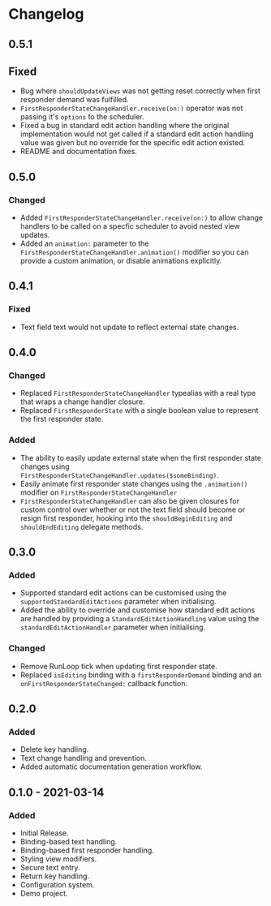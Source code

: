# Changelog

## 0.5.1

## Fixed

* Bug where `shouldUpdateViews` was not getting reset correctly when first responder demand
was fulfilled.
* `FirstResponderStateChangeHandler.receive(on:)` operator was not passing it's `options`
to the scheduler.
* Fixed a bug in standard edit action handling where the original implementation would not get 
called if a standard edit action handling value was given but no override for the specific edit action
existed.
* README and documentation fixes.

## 0.5.0

### Changed

* Added `FirstResponderStateChangeHandler.receive(on:)` to allow change handlers
to be called on a specfic scheduler to avoid nested view updates.
* Added an `animation:` parameter to the `FirstResponderStateChangeHandler.animation()`
modifier so you can provide a custom animation, or disable animations explicitly.

## 0.4.1

### Fixed

* Text field text would not update to reflect external state changes.

## 0.4.0

### Changed

* Replaced `FirstResponderStateChangeHandler` typealias with a real type that
  wraps a change handler closure.
* Replaced `FirstResponderState` with a single boolean value to represent the
  first responder state.

### Added

* The ability to easily update external state when the first responder state
  changes using `FirstResponderStateChangeHandler.updates($someBinding)`.
* Easily animate first responder state changes using the `.animation()` modifier
  on `FirstResponderStateChangeHandler`
* `FirstResponderStateChangeHandler` can also be given closures for custom
  control over whether or not the text field should become or resign first
  responder, hooking into the `shouldBeginEditing` and `shouldEndEditing`
  delegate methods.

## 0.3.0

### Added

* Supported standard edit actions can be customised using the `supportedStandardEditActions`
  parameter when initialising.
* Added the ability to override and customise how standard edit actions are handled
  by providing a `StandardEditActionHandling` value using the `standardEditActionHandler`
  parameter when initialising.

### Changed

* Remove RunLoop tick when updating first responder state.
* Replaced `isEditing` binding with a `firstResponderDemand` binding and an
  `onFirstResponderStateChanged:` callback function.

## 0.2.0

### Added

* Delete key handling.
* Text change handling and prevention.
* Added automatic documentation generation workflow.

## 0.1.0 - 2021-03-14

### Added

* Initial Release.
* Binding-based text handling.
* Binding-based first responder handling.
* Styling view modifiers.
* Secure text entry.
* Return key handling.
* Configuration system.
* Demo project.
